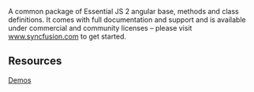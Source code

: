 A common package of Essential JS 2 angular base, methods and class definitions. It comes with full documentation and support and is available under commercial and community licenses – please visit www.syncfusion.com to get started.

## Resources
[Demos](http://ej2.syncfusion.com/angular/demos/)  